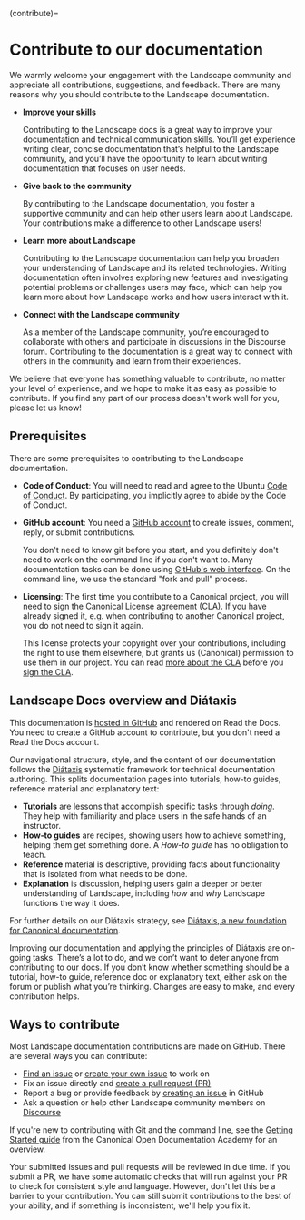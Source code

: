 (contribute)=
# Contribute to our documentation

We warmly welcome your engagement with the Landscape community and appreciate all contributions, suggestions, and feedback. There are many reasons why you should contribute to the Landscape documentation.

- **Improve your skills**
    
    Contributing to the Landscape docs is a great way to improve your documentation and technical communication skills. You’ll get experience writing clear, concise documentation that’s helpful to the Landscape community, and you’ll have the opportunity to learn about writing documentation that focuses on user needs.
    
- **Give back to the community**
    
    By contributing to the Landscape documentation, you foster a supportive community and can help other users learn about Landscape. Your contributions make a difference to other Landscape users!
    
- **Learn more about Landscape**
    
    Contributing to the Landscape documentation can help you broaden your understanding of Landscape and its related technologies. Writing documentation often involves exploring new features and investigating potential problems or challenges users may face, which can help you learn more about how Landscape works and how users interact with it.
    
- **Connect with the Landscape community**
    
    As a member of the Landscape community, you’re encouraged to collaborate with others and participate in discussions in the Discourse forum. Contributing to the documentation is a great way to connect with others in the community and learn from their experiences.


We believe that everyone has something valuable to contribute, no matter your level of experience, and we hope to make it as easy as possible to contribute. If you find any part of our process doesn't work well for you, please let us know!

## Prerequisites

There are some prerequisites to contributing to the Landscape documentation.

- **Code of Conduct**: You will need to read and agree to the Ubuntu [Code of Conduct](https://ubuntu.com/community/ethos/code-of-conduct). By participating, you implicitly agree to abide by the Code of Conduct.

- **GitHub account**: You need a [GitHub account](https://github.com/) to create issues, comment, reply, or submit contributions.

    You don't need to know git before you start, and you definitely don't need to work on the command line if you don't want to. Many documentation tasks can be done using [GitHub's web interface](https://docs.github.com/en/repositories/working-with-files/managing-files/editing-files). On the command line, we use the standard "fork and pull" process.

- **Licensing**: The first time you contribute to a Canonical project, you will need to sign the Canonical License agreement (CLA). If you have already signed it, e.g. when contributing to another Canonical project, you do not need to sign it again.

    This license protects your copyright over your contributions, including the right to use them elsewhere, but grants us (Canonical) permission to use them in our project. You can read [more about the CLA](https://ubuntu.com/legal/contributors) before you [sign the CLA](https://ubuntu.com/legal/contributors/agreement).

## Landscape Docs overview and Diátaxis

This documentation is [hosted in GitHub](https://github.com/canonical/landscape-documentation) and rendered on Read the Docs. You need to create a GitHub account to contribute, but you don't need a Read the Docs account.

Our navigational structure, style, and the content of our documentation follows the [Diátaxis](https://diataxis.fr/) systematic framework for technical documentation authoring. This splits documentation pages into tutorials, how-to guides, reference material and explanatory text:

- **Tutorials** are lessons that accomplish specific tasks through *doing*. They help with familiarity and place users in the safe hands of an instructor.
- **How-to guides** are recipes, showing users how to achieve something, helping them get something done. A *How-to guide* has no obligation to teach.
- **Reference** material is descriptive, providing facts about functionality that is isolated from what needs to be done.
- **Explanation** is discussion, helping users gain a deeper or better understanding of Landscape, including *how* and *why* Landscape functions the way it does.

For further details on our Diátaxis strategy, see [Diátaxis, a new foundation for Canonical documentation](https://ubuntu.com/blog/diataxis-a-new-foundation-for-canonical-documentation).

Improving our documentation and applying the principles of Diátaxis are on-going tasks. There’s a lot to do, and we don’t want to deter anyone from contributing to our docs. If you don’t know whether something should be a tutorial, how-to guide, reference doc or explanatory text, either ask on the forum or publish what you’re thinking. Changes are easy to make, and every contribution helps.

## Ways to contribute

Most Landscape documentation contributions are made on GitHub. There are several ways you can contribute:

- [Find an issue](https://github.com/canonical/landscape-documentation/issues) or [create your own issue](https://github.com/canonical/landscape-documentation/issues/new) to work on
- Fix an issue directly and [create a pull request (PR)](https://github.com/canonical/landscape-documentation/pulls)
- Report a bug or provide feedback by [creating an issue](https://github.com/canonical/landscape-documentation/issues/new) in GitHub
- Ask a question or help other Landscape community members on [Discourse](https://discourse.ubuntu.com/c/project/landscape/89)

If you're new to contributing with Git and the command line, see the [Getting Started guide](https://canonical-coda.readthedocs-hosted.com/en/latest/docs/howto/get-started/using_git/) from the Canonical Open Documentation Academy for an overview.

Your submitted issues and pull requests will be reviewed in due time. If you submit a PR, we have some automatic checks that will run against your PR to check for consistent style and language. However, don't let this be a barrier to your contribution. You can still submit contributions to the best of your ability, and if something is inconsistent, we'll help you fix it.

